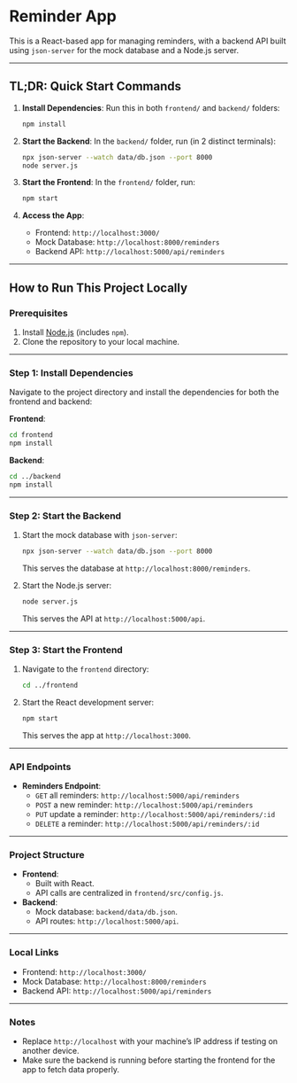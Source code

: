 # Reminder App

This is a React-based app for managing reminders, with a backend API built using `json-server` for the mock database and a Node.js server.

---

## TL;DR: Quick Start Commands

1. **Install Dependencies**:
   Run this in both `frontend/` and `backend/` folders:

   ```bash
   npm install
   ```

2. **Start the Backend**:
   In the `backend/` folder, run (in 2 distinct terminals):

   ```bash
   npx json-server --watch data/db.json --port 8000
   node server.js
   ```

3. **Start the Frontend**:
   In the `frontend/` folder, run:

   ```bash
   npm start
   ```

4. **Access the App**:
   - Frontend: `http://localhost:3000/`
   - Mock Database: `http://localhost:8000/reminders`
   - Backend API: `http://localhost:5000/api/reminders`

---

## How to Run This Project Locally

### Prerequisites

1. Install [Node.js](https://nodejs.org/) (includes `npm`).
2. Clone the repository to your local machine.

---

### Step 1: Install Dependencies

Navigate to the project directory and install the dependencies for both the frontend and backend:

**Frontend**:

```bash
cd frontend
npm install
```

**Backend**:

```bash
cd ../backend
npm install
```

---

### Step 2: Start the Backend

1. Start the mock database with `json-server`:

   ```bash
   npx json-server --watch data/db.json --port 8000
   ```

   This serves the database at `http://localhost:8000/reminders`.

2. Start the Node.js server:
   ```bash
   node server.js
   ```
   This serves the API at `http://localhost:5000/api`.

---

### Step 3: Start the Frontend

1. Navigate to the `frontend` directory:
   ```bash
   cd ../frontend
   ```
2. Start the React development server:
   ```bash
   npm start
   ```
   This serves the app at `http://localhost:3000`.

---

### API Endpoints

- **Reminders Endpoint**:
  - `GET` all reminders: `http://localhost:5000/api/reminders`
  - `POST` a new reminder: `http://localhost:5000/api/reminders`
  - `PUT` update a reminder: `http://localhost:5000/api/reminders/:id`
  - `DELETE` a reminder: `http://localhost:5000/api/reminders/:id`

---

### Project Structure

- **Frontend**:
  - Built with React.
  - API calls are centralized in `frontend/src/config.js`.
- **Backend**:
  - Mock database: `backend/data/db.json`.
  - API routes: `http://localhost:5000/api`.

---

### Local Links

- Frontend: `http://localhost:3000/`
- Mock Database: `http://localhost:8000/reminders`
- Backend API: `http://localhost:5000/api/reminders`

---

### Notes

- Replace `http://localhost` with your machine’s IP address if testing on another device.
- Make sure the backend is running before starting the frontend for the app to fetch data properly.
